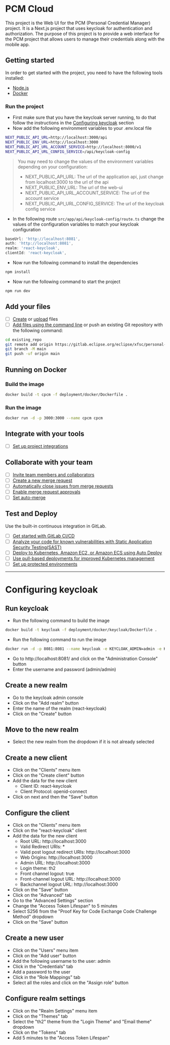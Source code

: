 # PCM Cloud

This project is the Web UI for the PCM (Personal Credential Manager) project. It is a Next.js project that uses keycloak for authentication and authorization. The purpose of this project is to provide a web interface for the PCM project that allows users to manage their credentials along with the mobile app.

## Getting started

In order to get started with the project, you need to have the following tools installed:

- [Node.js](https://nodejs.org/en/)
- [Docker](https://www.docker.com/)

### Run the project

- First make sure that you have the keycloak server running, to do that follow the instructions in the [Configuring keycloak](#configuring-keycloak) section
- Now add the following environment variables to your .env.local file

```bash
NEXT_PUBLIC_API_URL=http://localhost:3000/api
NEXT_PUBLIC_ENV_URL=http://localhost:3000
NEXT_PUBLIC_API_URL_ACCOUNT_SERVICE=http://localhost:8000/v1
NEXT_PUBLIC_API_URL_CONFIG_SERVICE=/api/keycloak-config
```

> You may need to change the values of the environment variables depending on your configuration:
> - NEXT_PUBLIC_API_URL: The url of the application api, just change from localhost:3000 to the url of the api
> - NEXT_PUBLIC_ENV_URL: The url of the web-ui
> - NEXT_PUBLIC_API_URL_ACCOUNT_SERVICE: The url of the account service
> - NEXT_PUBLIC_API_URL_CONFIG_SERVICE: The url of the keycloak config service

- In the following route `src/app/api/keycloak-config/route.ts` change the values of the configuration variables to match your keycloak configuration

```typescript
baseUrl: 'http://localhost:8081',
auth: 'http://localhost:8081',
realm: 'react-keycloak',
clientId: 'react-keycloak',
```

- Now run the following command to install the dependencies

```bash
npm install
```

- Now run the following command to start the project

```bash
npm run dev
```

## Add your files

- [ ] [Create](https://docs.gitlab.com/ee/user/project/repository/web_editor.html#create-a-file) or [upload](https://docs.gitlab.com/ee/user/project/repository/web_editor.html#upload-a-file) files
- [ ] [Add files using the command line](https://docs.gitlab.com/ee/gitlab-basics/add-file.html#add-a-file-using-the-command-line) or push an existing Git repository with the following command:

```bash
cd existing_repo
git remote add origin https://gitlab.eclipse.org/eclipse/xfsc/personal-credential-manager-cloud/web-ui.git
git branch -M main
git push -uf origin main
```

## Running on Docker

### Build the image

```bash
docker build -t cpcm -f deployment/docker/Dockerfile .
```

### Run the image

```bash
docker run -d -p 3000:3000 --name cpcm cpcm
```

## Integrate with your tools

- [ ] [Set up project integrations](https://gitlab.eclipse.org/eclipse/xfsc/personal-credential-manager-cloud/web-ui/-/settings/integrations)

## Collaborate with your team

- [ ] [Invite team members and collaborators](https://docs.gitlab.com/ee/user/project/members/)
- [ ] [Create a new merge request](https://docs.gitlab.com/ee/user/project/merge_requests/creating_merge_requests.html)
- [ ] [Automatically close issues from merge requests](https://docs.gitlab.com/ee/user/project/issues/managing_issues.html#closing-issues-automatically)
- [ ] [Enable merge request approvals](https://docs.gitlab.com/ee/user/project/merge_requests/approvals/)
- [ ] [Set auto-merge](https://docs.gitlab.com/ee/user/project/merge_requests/merge_when_pipeline_succeeds.html)

## Test and Deploy

Use the built-in continuous integration in GitLab.

- [ ] [Get started with GitLab CI/CD](https://docs.gitlab.com/ee/ci/quick_start/index.html)
- [ ] [Analyze your code for known vulnerabilities with Static Application Security Testing(SAST)](https://docs.gitlab.com/ee/user/application_security/sast/)
- [ ] [Deploy to Kubernetes, Amazon EC2, or Amazon ECS using Auto Deploy](https://docs.gitlab.com/ee/topics/autodevops/requirements.html)
- [ ] [Use pull-based deployments for improved Kubernetes management](https://docs.gitlab.com/ee/user/clusters/agent/)
- [ ] [Set up protected environments](https://docs.gitlab.com/ee/ci/environments/protected_environments.html)

***

# Configuring keycloak

## Run keycloak

- Run the following command to build the image

```bash
docker build -t keycloak -f deployment/docker/keycloak/Dockerfile .
```

- Run the following command to run the image

```bash
docker run -d -p 8081:8081 --name keycloak -e KEYCLOAK_ADMIN=admin -e KEYCLOAK_ADMIN_PASSWORD=admin keycloak
```

- Go to http://localhost:8081/ and click on the "Administration Console" button
- Enter the username and password (admin/admin)

## Create a new realm

- Go to the keycloak admin console
- Click on the "Add realm" button
- Enter the name of the realm (react-keycloak)
- Click on the "Create" button

## Move to the new realm

- Select the new realm from the dropdown if it is not already selected

## Create a new client

- Click on the "Clients" menu item
- Click on the "Create client" button
- Add the data for the new client
  - Client ID: react-keycloak
  - Client Protocol: openid-connect
- Click on next and then the "Save" button

## Configure the client

- Click on the "Clients" menu item
- Click on the "react-keycloak" client
- Add the data for the new client
  - Root URL: http://localhost:3000
  - Valid Redirect URIs: *
  - Valid post logout redirect URIs: http://localhost:3000
  - Web Origins: http://localhost:3000
  - Admin URL: http://localhost:3000
  - Login theme: th2
  - Front channel logout: true
  - Front-channel logout URL: http://localhost:3000
  - Backchannel logout URL: http://localhost:3000
- Click on the "Save" button
- Click on the "Advanced" tab
- Go to the "Advanced Settings" section
- Change the "Access Token Lifespan" to 5 minutes
- Select S256 from the "Proof Key for Code Exchange Code Challenge Method" dropdown
- Click on the "Save" button

## Create a new user

- Click on the "Users" menu item
- Click on the "Add user" button
- Add the following username to the user: admin
- Click in the "Credentials" tab
- Add a password to the user
- Click in the "Role Mappings" tab
- Select all the roles and click on the "Assign role" button

## Configure realm settings

- Click on the "Realm Settings" menu item
- Click on the "Themes" tab
- Select the "th2" theme from the "Login Theme" and "Email theme" dropdown
- Click on the "Tokens" tab
- Add 5 minutes to the "Access Token Lifespan"
